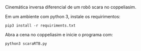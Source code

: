 Cinemática inversa diferencial de um robô scara no coppeliasim.

Em um ambiente com python 3, instale os requirimentos:

```
pip3 install -r requiriments.txt
```
Abra a cena no coppeliasim e inicie o programa com:

```
python3 scaraRTB.py
```
